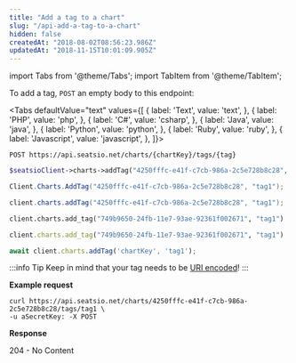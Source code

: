 ```yaml
---
title: "Add a tag to a chart"
slug: "/api-add-a-tag-to-a-chart"
hidden: false
createdAt: "2018-08-02T08:56:23.986Z"
updatedAt: "2018-11-15T10:01:09.905Z"
---
```


import Tabs from '@theme/Tabs';
import TabItem from '@theme/TabItem';

To add a tag, `POST` an empty body to this endpoint: 


<Tabs 
  defaultValue="text"
  values={[
{ label: 'Text', value: 'text', },
{ label: 'PHP', value: 'php', },
{ label: 'C#', value: 'csharp', },
{ label: 'Java', value: 'java', },
{ label: 'Python', value: 'python', },
{ label: 'Ruby', value: 'ruby', },
{ label: 'Javascript', value: 'javascript', },
]}>
<TabItem value='text'>

```text
POST https://api.seatsio.net/charts/{chartKey}/tags/{tag}
```

</TabItem>
<TabItem value='php'>

```php
$seatsioClient->charts->addTag("4250fffc-e41f-c7cb-986a-2c5e728b8c28", "tag1");
```

</TabItem>
<TabItem value='csharp'>

```csharp
Client.Charts.AddTag("4250fffc-e41f-c7cb-986a-2c5e728b8c28", "tag1");
```

</TabItem>
<TabItem value='java'>

```java
client.charts.addTag("4250fffc-e41f-c7cb-986a-2c5e728b8c28", "tag1");
```

</TabItem>
<TabItem value='python'>

```python
client.charts.add_tag("749b9650-24fb-11e7-93ae-92361f002671", "tag1")
```

</TabItem>
<TabItem value='ruby'>

```ruby
client.charts.add_tag("749b9650-24fb-11e7-93ae-92361f002671", "tag1")
```

</TabItem>
<TabItem value='javascript'>

```javascript
await client.charts.addTag('chartKey', 'tag1');
```

</TabItem>
</Tabs>



:::info Tip
Keep in mind that your tag needs to be [URI encoded](doc:api-uri-encoding)!
:::

**Example request**
```curl
curl https://api.seatsio.net/charts/4250fffc-e41f-c7cb-986a-2c5e728b8c28/tags/tag1 \
-u aSecretKey: -X POST
```

**Response**

204 - No Content
